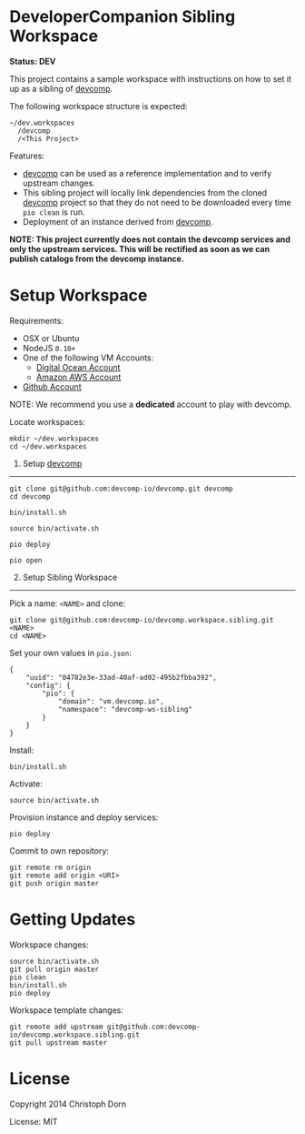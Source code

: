 DeveloperCompanion Sibling Workspace
====================================

**Status: DEV**

This project contains a sample workspace with instructions on how to set it up as a sibling of [devcomp](https://github.com/devcomp-io/devcomp).

The following workspace structure is expected:

	~/dev.workspaces
	  /devcomp
	  /<This Project>

Features:

  * [devcomp](https://github.com/devcomp-io/devcomp) can be used as a reference implementation and to verify upstream changes.
  * This sibling project will locally link dependencies from the cloned [devcomp](https://github.com/devcomp-io/devcomp) project
    so that they do not need to be downloaded every time `pio clean` is run.
  * Deployment of an instance derived from [devcomp](https://github.com/devcomp-io/devcomp).

**NOTE: This project currently does not contain the devcomp services and only the upstream services.
This will be rectified as soon as we can publish catalogs from the devcomp instance.**


Setup Workspace
===============

Requirements:

  * OSX or Ubuntu
  * NodeJS `0.10+`
  * One of the following VM Accounts:
	  * [Digital Ocean Account](http://digitalocean.com/)
	  * [Amazon AWS Account](http://aws.amazon.com/)
  * [Github Account](http://github.com)

NOTE: We recommend you use a **dedicated** account to play with devcomp.

Locate workspaces:

	mkdir ~/dev.workspaces
	cd ~/dev.workspaces


1. Setup [devcomp](https://github.com/devcomp-io/devcomp)
---------------------------------------------------------

	git clone git@github.com:devcomp-io/devcomp.git devcomp
	cd devcomp

	bin/install.sh

    source bin/activate.sh

    pio deploy

    pio open


2. Setup Sibling Workspace
--------------------------

Pick a name: `<NAME>` and clone:

	git clone git@github.com:devcomp-io/devcomp.workspace.sibling.git <NAME>
	cd <NAME>

Set your own values in `pio.json`:

	{
	    "uuid": "04782e3e-33ad-40af-ad02-495b2fbba392",
	    "config": {
	        "pio": {
	            "domain": "vm.devcomp.io",
	            "namespace": "devcomp-ws-sibling"
	        }
	    }
	}

Install:

	bin/install.sh

Activate:

    source bin/activate.sh

Provision instance and deploy services:

    pio deploy

Commit to own repository:

	git remote rm origin
	git remote add origin <URI>
	git push origin master


Getting Updates
===============

Workspace changes:

    source bin/activate.sh
	git pull origin master
	pio clean
	bin/install.sh
	pio deploy

Workspace template changes:

	git remote add upstream git@github.com:devcomp-io/devcomp.workspace.sibling.git
	git pull upstream master


License
=======

Copyright 2014 Christoph Dorn

License: MIT

